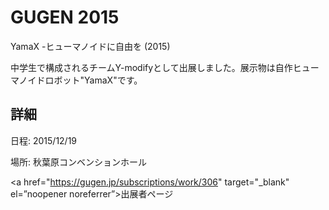 # GUGEN 2015

YamaX -ヒューマノイドに自由を (2015)



中学生で構成されるチームY-modifyとして出展しました。展示物は自作ヒューマノイドロボット"YamaX"です。




## 詳細

日程: 2015/12/19

場所: 秋葉原コンベンションホール

<a href="https://gugen.jp/subscriptions/work/306" target="_blank" el=”noopener noreferrer”>出展者ページ</a>

